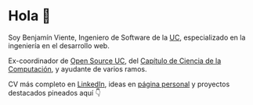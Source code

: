 # Hola 👋

Soy Benjamín Viente, Ingeniero de Software de la [UC](https://uc.cl), especializado en la ingeniería en el desarrollo web.

Ex-coordinador de [Open Source UC](https://osuc.dev), del [Capítulo de Ciencia de la Computación](https://ccc.ing.puc.cl), y ayudante de varios ramos.

CV más completo en [LinkedIn](https://www.linkedin.com/in/benjavicente), ideas en [página personal](https://benjavicente.dev) y proyectos destacados pineados aquí 👇
